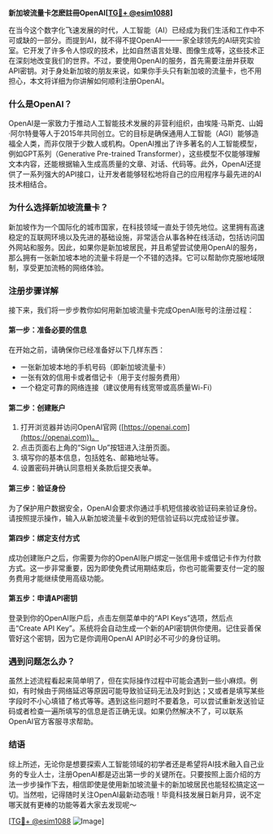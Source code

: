 **新加坡流量卡怎麽註冊OpenAI[[TG💪+ @esim1088](https://t.me/s/esim1088)]**

在当今这个数字化飞速发展的时代，人工智能（AI）已经成为我们生活和工作中不可或缺的一部分。而提到AI，就不得不提OpenAI——一家全球领先的AI研究实验室。它开发了许多令人惊叹的技术，比如自然语言处理、图像生成等，这些技术正在深刻地改变我们的世界。不过，要使用OpenAI的服务，首先需要注册并获取API密钥。对于身处新加坡的朋友来说，如果你手头只有新加坡的流量卡，也不用担心，本文将详细为你讲解如何顺利注册OpenAI。

### 什么是OpenAI？

OpenAI是一家致力于推动人工智能技术发展的非营利组织，由埃隆·马斯克、山姆·阿尔特曼等人于2015年共同创立。它的目标是确保通用人工智能（AGI）能够造福全人类，而非仅限于少数人或机构。OpenAI推出了许多著名的人工智能模型，例如GPT系列（Generative Pre-trained Transformer），这些模型不仅能够理解文本内容，还能根据输入生成高质量的文章、对话、代码等。此外，OpenAI还提供了一系列强大的API接口，让开发者能够轻松地将自己的应用程序与最先进的AI技术相结合。

### 为什么选择新加坡流量卡？

新加坡作为一个国际化的城市国家，在科技领域一直处于领先地位。这里拥有高速稳定的互联网环境以及先进的基础设施，非常适合从事各种在线活动，包括访问国外网站和服务。因此，如果你是新加坡居民，并且希望尝试使用OpenAI的服务，那么拥有一张新加坡本地的流量卡将是一个不错的选择。它可以帮助你克服地域限制，享受更加流畅的网络体验。

### 注册步骤详解

接下来，我们将一步步教你如何用新加坡流量卡完成OpenAI账号的注册过程：

#### 第一步：准备必要的信息

在开始之前，请确保你已经准备好以下几样东西：
- 一张新加坡本地的手机号码（即新加坡流量卡）
- 一张有效的信用卡或者借记卡（用于支付服务费用）
- 一个稳定可靠的网络连接（建议使用有线宽带或高质量Wi-Fi）

#### 第二步：创建账户

1. 打开浏览器并访问OpenAI官网 ([https://openai.com](https://openai.com))。
2. 点击页面右上角的“Sign Up”按钮进入注册页面。
3. 填写你的基本信息，包括姓名、邮箱地址等。
4. 设置密码并确认同意相关条款后提交表单。

#### 第三步：验证身份

为了保护用户数据安全，OpenAI会要求你通过手机短信接收验证码来验证身份。请按照提示操作，输入从新加坡流量卡收到的短信验证码以完成验证步骤。

#### 第四步：绑定支付方式

成功创建账户之后，你需要为你的OpenAI账户绑定一张信用卡或借记卡作为付款方式。这一步非常重要，因为即使免费试用期结束后，你也可能需要支付一定的服务费用才能继续使用高级功能。

#### 第五步：申请API密钥

登录到你的OpenAI账户后，点击左侧菜单中的“API Keys”选项，然后点击“Create API Key”。系统将会自动生成一个新的API密钥供你使用。记住妥善保管好这个密钥，因为它是你调用OpenAI API时必不可少的身份证明。

### 遇到问题怎么办？

虽然上述流程看起来简单明了，但在实际操作过程中可能会遇到一些小麻烦。例如，有时候由于网络延迟等原因可能导致验证码无法及时到达；又或者是填写某些字段时不小心填错了格式等等。遇到这些问题时不要着急，可以尝试重新发送验证码或者检查一遍所填写的信息是否正确无误。如果仍然解决不了，可以联系OpenAI官方客服寻求帮助。

### 结语

综上所述，无论你是想要探索人工智能领域的初学者还是希望将AI技术融入自己业务的专业人士，注册OpenAI都是迈出第一步的关键所在。只要按照上面介绍的方法一步步操作下去，相信即使是使用新加坡流量卡的新加坡居民也能轻松搞定这一切。当然啦，记得随时关注OpenAI最新动态哦！毕竟科技发展日新月异，说不定哪天就有更棒的功能等着大家去发现呢～

[[TG💪+ @esim1088](https://t.me/s/esim1088) ![Image](https://i.postimg.cc/4NQfJmqS/Snipaste-2025-05-13-00-14-12.png)]